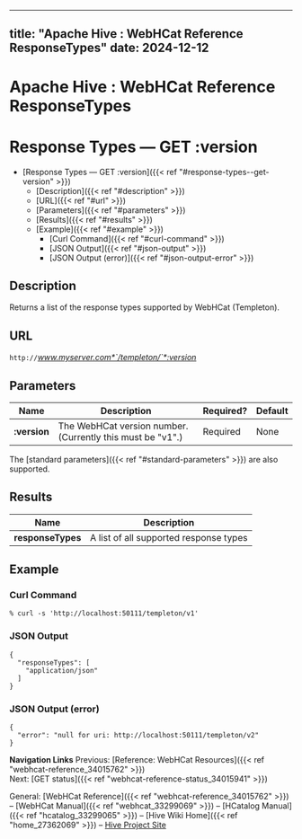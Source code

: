 ---

title: "Apache Hive : WebHCat Reference ResponseTypes"
date: 2024-12-12
----------------

# Apache Hive : WebHCat Reference ResponseTypes

# Response Types — GET :version

* [Response Types — GET :version]({{< ref "#response-types--get-version" >}})
  + [Description]({{< ref "#description" >}})
  + [URL]({{< ref "#url" >}})
  + [Parameters]({{< ref "#parameters" >}})
  + [Results]({{< ref "#results" >}})
  + [Example]({{< ref "#example" >}})
    - [Curl Command]({{< ref "#curl-command" >}})
    - [JSON Output]({{< ref "#json-output" >}})
    - [JSON Output (error)]({{< ref "#json-output-error" >}})

## Description

Returns a list of the response types supported by WebHCat (Templeton).

## URL

`http://`*www.myserver.com*`/templeton/`*:version*

## Parameters

|     Name     |                        Description                         | Required? | Default |
|--------------|------------------------------------------------------------|-----------|---------|
| **:version** | The WebHCat version number. (Currently this must be "v1".) | Required  | None    |

The [standard parameters]({{< ref "#standard-parameters" >}}) are also supported.

## Results

|       Name        |              Description               |
|-------------------|----------------------------------------|
| **responseTypes** | A list of all supported response types |

## Example

### Curl Command

```
% curl -s 'http://localhost:50111/templeton/v1'

```

### JSON Output

```
{
  "responseTypes": [
    "application/json"
  ]
}

```

### JSON Output (error)

```
{
  "error": "null for uri: http://localhost:50111/templeton/v2"
}

```

**Navigation Links**
Previous: [Reference: WebHCat Resources]({{< ref "webhcat-reference_34015762" >}})   
Next: [GET status]({{< ref "webhcat-reference-status_34015941" >}})

General: [WebHCat Reference]({{< ref "webhcat-reference_34015762" >}}) – [WebHCat Manual]({{< ref "webhcat_33299069" >}}) – [HCatalog Manual]({{< ref "hcatalog_33299065" >}}) – [Hive Wiki Home]({{< ref "home_27362069" >}}) – [Hive Project Site](http://hive.apache.org/)

